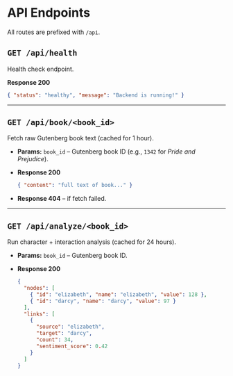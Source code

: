 # API Endpoints

All routes are prefixed with `/api`.

## `GET /api/health`

Health check endpoint.

**Response 200**

```json
{ "status": "healthy", "message": "Backend is running!" }
```

---

## `GET /api/book/<book_id>`

Fetch raw Gutenberg book text (cached for 1 hour).

- **Params:** `book_id` – Gutenberg book ID (e.g., `1342` for _Pride and Prejudice_).
- **Response 200**

  ```json
  { "content": "full text of book..." }
  ```

- **Response 404** – if fetch failed.

---

## `GET /api/analyze/<book_id>`

Run character + interaction analysis (cached for 24 hours).

- **Params:** `book_id` – Gutenberg book ID.
- **Response 200**

  ```json
  {
    "nodes": [
      { "id": "elizabeth", "name": "elizabeth", "value": 128 },
      { "id": "darcy", "name": "darcy", "value": 97 }
    ],
    "links": [
      {
        "source": "elizabeth",
        "target": "darcy",
        "count": 34,
        "sentiment_score": 0.42
      }
    ]
  }
  ```
